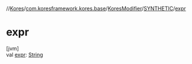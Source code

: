 //[Kores](../../../../index.md)/[com.koresframework.kores.base](../../index.md)/[KoresModifier](../index.md)/[SYNTHETIC](index.md)/[expr](expr.md)

# expr

[jvm]\
val [expr](expr.md): [String](https://kotlinlang.org/api/latest/jvm/stdlib/kotlin/-string/index.html)
